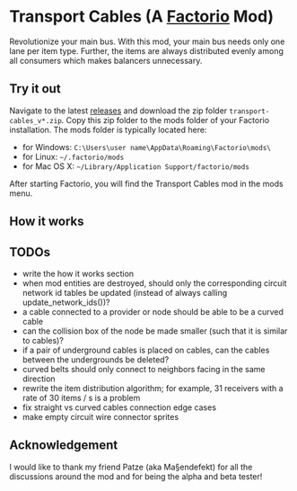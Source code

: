 # Transport Cables (A [Factorio](https://www.factorio.com/) Mod)

Revolutionize your main bus.
With this mod, your main bus needs only one lane per item type.
Further, the items are always distributed evenly among all consumers
which makes balancers unnecessary.

## Try it out

Navigate to the latest [releases](https://github.com/michael-koller-91/transport-cables/releases)
and download the zip folder `transport-cables_v*.zip`.
Copy this zip folder to the mods folder of your Factorio installation.
The mods folder is typically located here:
* for Windows: `C:\Users\user name\AppData\Roaming\Factorio\mods\`
* for Linux: `~/.factorio/mods`
* for Mac OS X: `~/Library/Application Support/factorio/mods`

After starting Factorio, you will find the Transport Cables mod in the mods menu.

## How it works

## TODOs

* write the how it works section
* when mod entities are destroyed, should only the corresponding circuit network id tables be updated (instead of always calling update_network_ids())?
* a cable connected to a provider or node should be able to be a curved cable
* can the collision box of the node be made smaller (such that it is similar to cables)?
* if a pair of underground cables is placed on cables, can the cables between the undergrounds be deleted?
* curved belts should only connect to neighbors facing in the same direction
* rewrite the item distribution algorithm; for example, 31 receivers with a rate of 30 items / s is a problem
* fix straight vs curved cables connection edge cases
* make empty circuit wire connector sprites

## Acknowledgement

I would like to thank my friend Patze (aka Ma§endefekt) for all the discussions around the mod
and for being the alpha and beta tester!
